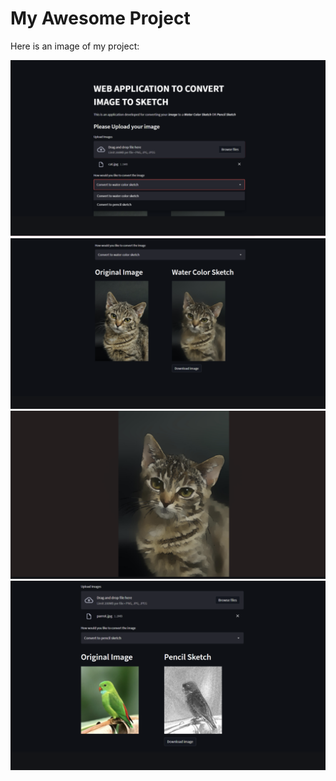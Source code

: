 # My Awesome Project

Here is an image of my project:

![Example](img1.png)
![Example](img2.png)
![Example](img3.png)
![Example](img4.png)
